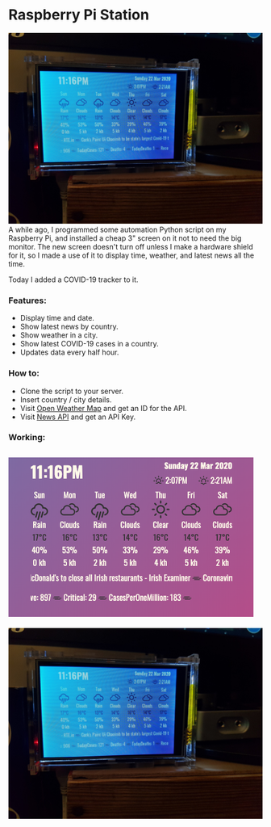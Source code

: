# Raspberry Pi Station
![Raspberry Pi](screenshots/screenshot2.jpg)
A while ago, I programmed some automation Python script on my Raspberry Pi, and installed a cheap 3" screen on it not to need the big monitor.
The new screen doesn't turn off unless I make a hardware shield for it, so I made a use of it to display time, weather, and latest news all the time.

Today I added a COVID-19 tracker to it.


### Features:
* Display time and date.
* Show latest news by country.
* Show weather in a city.
* Show latest COVID-19 cases in a country.
* Updates data every half hour.

### How to:
* Clone the script to your server.
* Insert country / city details.
* Visit [Open Weather Map](https://openweathermap.org) and get an ID for the API. 
* Visit [News API](https://newsapi.org) and get an API Key. 

### Working:
![Screenshot 1](screenshots/screenshot1.png)
---
![Raspberry Pi](screenshots/screenshot2.jpg)
